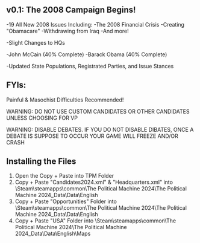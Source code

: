 v0.1: The 2008 Campaign Begins!
-
-19 All New 2008 Issues Including:
  -The 2008 Financial Crisis
  -Creating "Obamacare"
  -Withdrawing from Iraq
  -And more!

-Slight Changes to HQs

-John McCain (40% Complete)
-Barack Obama (40% Complete)

-Updated State Populations, Registrated Parties, and Issue Stances

FYIs:
-
Painful & Masochist Difficulties Recommended!

WARNING: DO NOT USE CUSTOM CANDIDATES OR OTHER CANDIDATES UNLESS CHOOSING FOR VP

WARNING: DISABLE DEBATES. IF YOU DO NOT DISABLE DIBATES, ONCE A DEBATE IS SUPPOSE TO OCCUR YOUR GAME WILL FREEZE AND/OR CRASH

Installing the Files
-
1. Open the Copy + Paste into TPM Folder
2. Copy + Paste "Candidates2024.xml" & "Headquarters.xml" into \Steam\steamapps\common\The Political Machine 2024\The Political Machine 2024_Data\Data\English
3. Copy + Paste "Opportunities" Folder into \Steam\steamapps\common\The Political Machine 2024\The Political Machine 2024_Data\Data\English
4. Copy + Paste "USA" Folder into \Steam\steamapps\common\The Political Machine 2024\The Political Machine 2024_Data\Data\English\Maps
